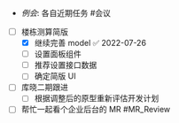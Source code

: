 - _例会_: 各自近期任务 #会议 
- [ ] 楼栋测算简版
	- [x] 继续完善 model ✅ 2022-07-26
	- [ ] 设置面板组件
	- [ ] 推荐设置接口数据
	- [ ] 确定简版 UI
- [ ] 库晓二期跟进
	- [ ] 根据调整后的原型重新评估开发计划
- [ ] 帮忙一起看个企业后台的 MR #MR_Review 